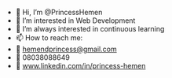 - 👋 Hi, I’m @PrincessHemen
- 👀 I’m interested in Web Development
- 🌱 I’m always interested in continuous learning
- 📫 How to reach me: 
- 📩 hemendprincess@gmail.com
- 📲 08038088649
- 📝 www.linkedin.com/in/princess-hemen 

<!---
PrincessHemen/PrincessHemen is a ✨ special ✨ repository because its `README.md` (this file) appears on your GitHub profile.
You can click the Preview link to take a look at your changes.
--->
